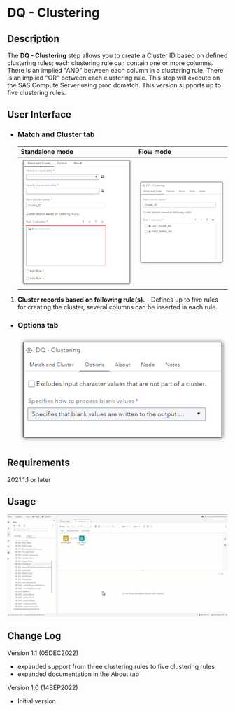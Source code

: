 # DQ - Clustering  

## Description  

The **DQ - Clustering** step allows you to create a Cluster ID based on defined clustering rules; each clustering rule can contain one or more columns. There is an implied "AND" between each column in a clustering rule.  There is an implied "OR" between each clustering rule.  This step will execute on the SAS Compute Server using proc dqmatch.  This version supports up to five clustering rules.    

## User Interface

* ### Match and Cluster tab ###

   | Standalone mode | Flow mode |
   | --- | --- |                  
   | ![](img/dqclustering-tabMatchStandAlone.png) | ![](img/dqclustering-tabMatchFlowMode.png) |

1. **Cluster records based on following rule(s).** - Defines up to five rules for creating the cluster, several columns can be inserted in each rule.  

* ### Options tab ###

   ![](img/dqclustering-tabOptions.png)

## Requirements

2021.1.1 or later  

## Usage

![Using the DQ - Clustering Custom Step](img/demo_dqclustering.gif)   


## Change Log

Version 1.1 (05DEC2022)
 * expanded support from three clustering rules to five clustering rules
 * expanded documentation in the About tab

Version 1.0 (14SEP2022)
 * Initial version